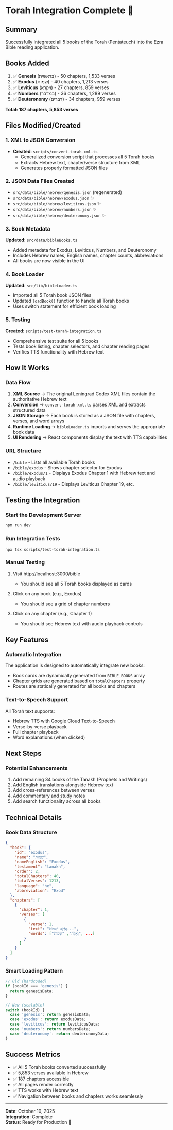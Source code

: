 # Torah Integration Complete 🎉

## Summary
Successfully integrated all 5 books of the Torah (Pentateuch) into the Ezra Bible reading application.

## Books Added
1. ✅ **Genesis** (בראשית) - 50 chapters, 1,533 verses
2. ✅ **Exodus** (שמות) - 40 chapters, 1,213 verses
3. ✅ **Leviticus** (ויקרא) - 27 chapters, 859 verses
4. ✅ **Numbers** (במדבר) - 36 chapters, 1,289 verses
5. ✅ **Deuteronomy** (דברים) - 34 chapters, 959 verses

**Total: 187 chapters, 5,853 verses**

## Files Modified/Created

### 1. XML to JSON Conversion
- **Created**: `scripts/convert-torah-xml.ts`
  - Generalized conversion script that processes all 5 Torah books
  - Extracts Hebrew text, chapter/verse structure from XML
  - Generates properly formatted JSON files

### 2. JSON Data Files Created
- `src/data/bible/hebrew/genesis.json` (regenerated)
- `src/data/bible/hebrew/exodus.json` ✨
- `src/data/bible/hebrew/leviticus.json` ✨
- `src/data/bible/hebrew/numbers.json` ✨
- `src/data/bible/hebrew/deuteronomy.json` ✨

### 3. Book Metadata
**Updated**: `src/data/bibleBooks.ts`
- Added metadata for Exodus, Leviticus, Numbers, and Deuteronomy
- Includes Hebrew names, English names, chapter counts, abbreviations
- All books are now visible in the UI

### 4. Book Loader
**Updated**: `src/lib/bibleLoader.ts`
- Imported all 5 Torah book JSON files
- Updated `loadBook()` function to handle all Torah books
- Uses switch statement for efficient book loading

### 5. Testing
**Created**: `scripts/test-torah-integration.ts`
- Comprehensive test suite for all 5 books
- Tests book listing, chapter selectors, and chapter reading pages
- Verifies TTS functionality with Hebrew text

## How It Works

### Data Flow
1. **XML Source** → The original Leningrad Codex XML files contain the authoritative Hebrew text
2. **Conversion** → `convert-torah-xml.ts` parses XML and extracts structured data
3. **JSON Storage** → Each book is stored as a JSON file with chapters, verses, and word arrays
4. **Runtime Loading** → `bibleLoader.ts` imports and serves the appropriate book data
5. **UI Rendering** → React components display the text with TTS capabilities

### URL Structure
- `/bible` - Lists all available Torah books
- `/bible/exodus` - Shows chapter selector for Exodus
- `/bible/exodus/1` - Displays Exodus Chapter 1 with Hebrew text and audio playback
- `/bible/leviticus/19` - Displays Leviticus Chapter 19, etc.

## Testing the Integration

### Start the Development Server
```bash
npm run dev
```

### Run Integration Tests
```bash
npx tsx scripts/test-torah-integration.ts
```

### Manual Testing
1. Visit http://localhost:3000/bible
   - You should see all 5 Torah books displayed as cards
   
2. Click on any book (e.g., Exodus)
   - You should see a grid of chapter numbers
   
3. Click on any chapter (e.g., Chapter 1)
   - You should see Hebrew text with audio playback controls

## Key Features

### Automatic Integration
The application is designed to automatically integrate new books:
- Book cards are dynamically generated from `BIBLE_BOOKS` array
- Chapter grids are generated based on `totalChapters` property
- Routes are statically generated for all books and chapters

### Text-to-Speech Support
All Torah text supports:
- Hebrew TTS with Google Cloud Text-to-Speech
- Verse-by-verse playback
- Full chapter playback
- Word explanations (when clicked)

## Next Steps

### Potential Enhancements
1. Add remaining 34 books of the Tanakh (Prophets and Writings)
2. Add English translations alongside Hebrew text
3. Add cross-references between verses
4. Add commentary and study notes
5. Add search functionality across all books

## Technical Details

### Book Data Structure
```json
{
  "book": {
    "id": "exodus",
    "name": "שמות",
    "nameEnglish": "Exodus",
    "testament": "tanakh",
    "order": 2,
    "totalChapters": 40,
    "totalVerses": 1213,
    "language": "he",
    "abbreviation": "Exod"
  },
  "chapters": [
    {
      "chapter": 1,
      "verses": [
        {
          "verse": 1,
          "text": "וְאֵ֗לֶּה שְׁמוֹת֙...",
          "words": ["וְאֵ֗לֶּה", "שְׁמוֹת֙", ...]
        }
      ]
    }
  ]
}
```

### Smart Loading Pattern
```typescript
// Old (hardcoded)
if (bookId === 'genesis') {
  return genesisData;
}

// New (scalable)
switch (bookId) {
  case 'genesis': return genesisData;
  case 'exodus': return exodusData;
  case 'leviticus': return leviticusData;
  case 'numbers': return numbersData;
  case 'deuteronomy': return deuteronomyData;
}
```

## Success Metrics
- ✅ All 5 Torah books converted successfully
- ✅ 5,853 verses available in Hebrew
- ✅ 187 chapters accessible
- ✅ All pages render correctly
- ✅ TTS works with Hebrew text
- ✅ Navigation between books and chapters works seamlessly

---

**Date**: October 10, 2025  
**Integration**: Complete  
**Status**: Ready for Production 🚀
